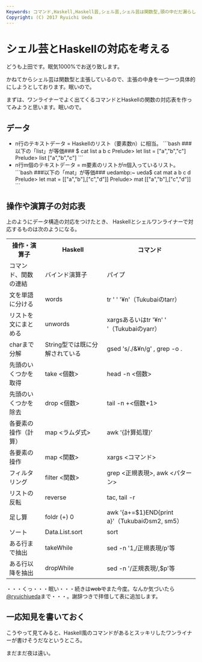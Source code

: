 ```yaml
---
Keywords: コマンド,Haskell,Haskell芸,シェル芸,シェル芸は関数型,頭の中だだ漏らし
Copyright: (C) 2017 Ryuichi Ueda
---
```


# シェル芸とHaskellの対応を考える
<!--:ja-->どうも上田です。眠気1000%でお送り致します。

かねてからシェル芸は関数型と主張しているので、主張の中身を一つ一つ具体的にしようとしております。眠いので。

まずは、ワンライナーでよく出てくるコマンドとHaskellの関数の対応表を作ってみようと思います。眠いので。

<!--:--><!--more--><!--:ja-->

<h2>データ</h2>

<ul>
 <li>n行のテキストデータ = Haskellのリスト（要素数n）に相当。
```bash
###以下の「list」が等価###
$ cat list
a
b
c
Prelude&gt; let list = [&quot;a&quot;,&quot;b&quot;,&quot;c&quot;]
Prelude&gt; list
[&quot;a&quot;,&quot;b&quot;,&quot;c&quot;]
```
 </li>
 <li>n行m個のテキストデータ = m要素のリストがn個入っているリスト。
```bash
###以下の「mat」が等価###
uedambp:~ ueda$ cat mat
a b
c d
Prelude&gt; let mat = [[&quot;a&quot;,&quot;b&quot;],[&quot;c&quot;,&quot;d&quot;]]
Prelude&gt; mat
[[&quot;a&quot;,&quot;b&quot;],[&quot;c&quot;,&quot;d&quot;]]
```
 </li>
</ul>

<h2>操作や演算子の対応表</h2>

上のようにデータ構造の対応をつけたとき、
Haskellとシェルワンライナーで対応するものは次のようになる。

<table>
 <tr>
 <th>操作・演算子</th>
 <th>Haskell</th>
 <th>コマンド</th>
 </tr>
 <tr>
 <td>コマンド、関数の連結</td>
 <td>バインド演算子</td>
 <td>パイプ</td>
 </tr>
 <tr>
 <td>文を単語に分ける</td>
 <td>words</td>
 <td>tr ' ' '¥n'（Tukubaiのtarr）</td>
 </tr>
 <tr>
 <td>リストを文にまとめる</td>
 <td>unwords</td>
 <td>xargsあるいはtr '¥n' ' '（Tukubaiのyarr）</td>
 </tr>
 <tr>
 <td>charまで分解</td>
 <td>String型では既に分解されている</td>
 <td>gsed 's/./&¥n/g' , grep -o .</td>
 </tr>
 <tr>
 <td>先頭のいくつかを取得</td>
 <td>take &lt;個数&gt;</td>
 <td>head -n &lt;個数&gt;</td>
 </tr>
 <tr>
 <td>先頭のいくつかを除去</td>
 <td>drop &lt;個数&gt;</td>
 <td>tail -n +&lt;個数+1&gt;</td>
 </tr>
 <tr>
 <td>各要素の操作（計算）</td>
 <td>map &lt;ラムダ式&gt;</td>
 <td>awk '{計算処理}'</td>
 </tr>
 <tr>
 <td>各要素の操作</td>
 <td>map &lt;関数&gt;</td>
 <td>xargs &lt;コマンド&gt;</td>
 </tr>
 <tr>
 <td>フィルタリング</td>
 <td>filter &lt;関数&gt;</td>
 <td>grep &lt;正規表現&gt;, awk &lt;パターン&gt;</td>
 </tr>
 <tr>
 <td>リストの反転</td>
 <td>reverse</td>
 <td>tac, tail -r</td>
 </tr>
 <tr>
 <td>足し算</td>
 <td>foldr (+) 0</td>
 <td>awk '{a+=$1}END{print a}'（Tukubaiのsm2, sm5）</td>
 </tr>
 <tr>
 <td>ソート</td>
 <td>Data.List.sort</td>
 <td>sort</td>
 </tr>
 <tr>
 <td>ある行まで抽出</td>
 <td>takeWhile</td>
 <td>sed -n '1,/正規表現/p'等</td>
 </tr>
 <tr>
 <td>ある行以降を抽出</td>
 <td>dropWhile</td>
 <td>sed -n '/正規表現/,$p'等</td>
 </tr>
</table>

・・・くっ・・・眠い・・・続きは<del>webで</del>また今度。なんか気づいたら<a href="https://twitter.com/ryuichiueda" target="_blank">\@ryuichiueda</a>まで・・・。謝辞つきで拝借して表に追加します。

<h2>一応知見を書いておく</h2>

こうやって見てみると、Haskell風のコマンドがあるとスッキリしたワンライナーが書けそうだなというところ。


まだまだ夜は遠い。<!--:-->
